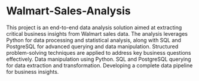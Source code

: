 # Walmart-Sales-Analysis
This project is an end-to-end data analysis solution aimed at extracting critical business insights from Walmart sales data. The analysis leverages Python for data processing and statistical analysis, along with SQL and PostgreSQL for advanced querying and data manipulation. Structured problem-solving techniques are applied to address key business questions effectively.
Data manipulation using Python.
SQL and PostgreSQL querying for data extraction and transformation.
Developing a complete data pipeline for business insights.
